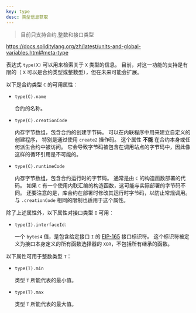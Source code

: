 ```yaml
---
key: type
desc: 类型信息获取
---
```


>目前只支持合约,整数和接口类型

https://docs.soliditylang.org/zh/latest/units-and-global-variables.html#meta-type



表达式 `type(X)` 可以用来检索关于 `X` 类型的信息。 目前，对这一功能的支持是有限的（ `X` 可以是合约类型或整数型），但在未来可能会扩展。

以下是合约类型 `C` 的可用属性：

- `type(C).name`

  合约的名称。

- `type(C).creationCode`

  内存字节数组，包含合约的创建字节码。 可以在内联程序中用来建立自定义的创建程序， 特别是通过使用 `create2` 操作码。 这个属性 **不能** 在合约本身或任何派生合约中被访问。 它会导致字节码被包含在调用站点的字节码中，因此像这样的循环引用是不可能的。

- `type(C).runtimeCode`

  内存字节数组，包含合约运行时的字节码。 通常是由 `C` 的构造函数部署的代码。 如果 `C` 有一个使用内联汇编的构造函数，这可能与实际部署的字节码不同。 还要注意的是，库合约在部署时修改其运行时字节码，以防止常规调用。 与 `.creationCode` 相同的限制也适用于这个属性。

除了上述属性外，以下属性对接口类型 `I` 可用：

- `type(I).interfaceId`:

  一个 `bytes4` 值，是包含给定接口 `I` 的 [EIP-165](https://eips.ethereum.org/EIPS/eip-165) 接口标识符。 这个标识符被定义为接口本身定义的所有函数选择器的 `XOR`，不包括所有继承的函数。

以下属性可用于整数类型 `T`：

- `type(T).min`

  类型 `T` 所能代表的最小值。

- `type(T).max`

  类型 `T` 所能代表的最大值。